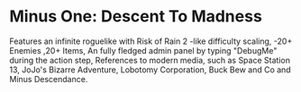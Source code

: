 # Minus One: Descent To Madness

Features an infinite roguelike with Risk of Rain 2 -like difficulty scaling, -20+ Enemies ,20+ Items, An fully fledged admin panel by typing "DebugMe" during the action step, References to modern media, such as Space Station 13, JoJo's Bizarre Adventure, Lobotomy Corporation, Buck Bew and Co and Minus Descendance.
